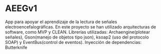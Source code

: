 # AEEGv1
App para apoyar el aprendizaje de la lectura de señales electroencefalográficas.
En este proyecto se han utilizado arquitecturas de software, como MVP y CLEAN.
Librerías utilizadas: Archaengine(plotear señales), Gson(manejo de objetos tipo json), ksoap2 (uso del protocolo SOAP) y EventBus(control de eventos).
Inyección de dependencias: Butterknife
